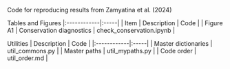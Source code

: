 Code for reproducing results from Zamyatina et al. (2024)

Tables and Figures
|:------------|:-----|
| Item | Description | Code |
| Figure A1 | Conservation diagnostics | check_conservation.ipynb |

Utilities
| Description | Code |
|:------------|:-----|
| Master dictionaries | util_commons.py |
| Master paths | util_mypaths.py |
| Code order | util_order.md |
